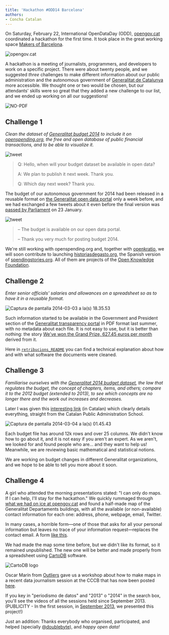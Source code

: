 ```yaml
---
title: 'Hackathon #ODD14 Barcelona'
authors:
- Concha Catalan
---
```

On Saturday, February 22, International OpenDataDay (ODD), [opengov.cat](http://opengov.cat/ca/castellano/) coordinated a hackathon for the first time. It took place in the great working space [Makers of Barcelona](http://www.mob-barcelona.com/).

![opengov.cat](http://opengov.cat/wp-content/uploads/2014/02/opengovcatlogo.jpeg)

A hackathon is a meeting of journalists, programmers, and developers to work  on a specific project. There were about twenty people, and we suggested *three* challenges to make different information about our public
administration and the autonomous government of [Generalitat de Catalunya](http://www.gencat.cat/) more accessible. We thought one or two would be chosen, but our attendants' skills were so great that they added a new challenge to our list, and we ended up working on all our suggestions!

![NO-PDF](http://opengov.cat/wp-content/uploads/2014/03/NO-PDF.png)

## Challenge 1

*Clean the dataset of [Generalitat budget 2014](http://www20.gencat.cat/portal/site/dadesobertes/menuitem.160770a4eab24e0b16572d32b0c0e1a0/?vgnextoid=49b19ee9acb42310VgnVCM1000000b0c1e0aRCRD&vgnextchannel=49b19ee9acb42310VgnVCM1000000b0c1e0aRCRD&vgnextfmt=detall&q=pressupostos&newLang=ca_ES) to include it on [openspending.org](https://openspending.org), the free and open database of public financial transactions, and to be able to visualize it.*

![tweet](http://opengov.cat/wp-content/uploads/2014/03/tuit-14_02_13.png)

> Q: Hello, when will your budget dataset be available in open data?
>
> A: We plan to publish it next week. Thank you.
>
> Q: Which day next week? Thank you.

The budget of our autonomous government for 2014 had been released in a reusable format on [the Generalitat open data portal](http://www20.gencat.cat/portal/site/dadesobertes?newLang=en_GB) only a week before, and we had exchanged a few tweets about it even before the final version was [passed by Parliament](http://www20.gencat.cat/portal/site/economia/menuitem.9542de278d3a7ee508d1b110b0c0e1a0/?vgnextoid=64be5bccbb222410VgnVCM1000008d0c1e0aRCRD&amp;vgnextchannel=64be5bccbb222410VgnVCM1000008d0c1e0aRCRD&amp;vgnextfmt=detall&amp;contentid=b3d597110beb3410VgnVCM2000009b0c1e0aRCRD) on 23 January.

![tweet](http://opengov.cat/wp-content/uploads/2014/03/tuit-14_02_14.png)

> – The budget is available on our open data portal.
>
> – Thank you very much for posting budget 2014.

We're still working with openspending.org and, together with [openkratio](http://openkratio.org/), we will soon contribute to launching [historiasdegasto.org](http://openkratio.github.io/okf-spending-stories/), the Spanish version of [spendingstories.org](http://spendingstories.org). All of them are projects of the [Open Knowledge Foundation](http://barcelonalittleshell.blogspot.com.es/2014/02/nace-historiasdegastoorg-para-explorar.html). 

## Challenge 2

*Enter senior officials' salaries and allowances on a spreadsheet so as to have it in a reusable format.*

![Captura de pantalla 2014-03-03 a la(s)
18.35.53](http://opengov.cat/wp-content/uploads/2014/03/Captura-de-pantalla-2014-03-03-a-las-18.35.53.png)

Such information started to be available in the Government and President section of the [Generalitat transparency portal](http://transparencia.gencat.cat/) in PDF format last summer, with no metadata about each file. It is not easy to use, but it is better than nothing: the story [We've won the Grand Prize,
627.45 euros per month](http://opengov.cat/en/2014/02/weve-won-the-grand-prize-627-45-euros-per-month/) derived from it.

Here in [`retribucions_README`](http://opengov.cat/wp-content/uploads/2014/03/retribucions_README.txt) you can find a technical explanation about how and with what software the documents were cleaned. 

## Challenge 3

*Familiarise ourselves with the [Generalitat 2014 budget dataset](http://www20.gencat.cat/portal/site/dadesobertes/menuitem.160770a4eab24e0b16572d32b0c0e1a0/?vgnextoid=49b19ee9acb42310VgnVCM1000000b0c1e0aRCRD&amp;vgnextchannel=49b19ee9acb42310VgnVCM1000000b0c1e0aRCRD&amp;vgnextfmt=detall&amp;q=pressupostos&amp;newLang=ca_ES), the law that regulates the budget, the concept of chapters, items, and others; compare it to the 2012 budget (extended to 2013), to see which concepts are no longer there and the work out increases and decreases.*

Later I was given this [interesting link](http://virtual.eapc.cat/pluginfile.php/110865/mod_resource/content/1/gest_pressup/estructura_del_pressupost._classificacio_de_l_estat_de_despeses.html) (in Catalan) which clearly details everything, straight from the Catalan Public Administration School.

![Captura de pantalla 2014-03-04 a la(s)
01.45.43](http://opengov.cat/wp-content/uploads/2014/03/Captura-de-pantalla-2014-03-04-a-las-01.45.43.png)

Each budget file has around 12k rows and over 25 columns. We didn't know how to go about it, and it is not easy if you aren't an expert. As we aren't, we looked for and found people who are... and they want to help us! Meanwhile, we are reviewing basic mathematical and statistical notions.

We are working on budget changes in different Generalitat organizations, and we hope to be able to tell you more about it soon. 

## Challenge 4

A girl who attended the morning presentations stated: "I can only do maps. If I can help, I'll stay for the hackathon." We quickly rummaged through [what we had on ice at opengov.cat](http://opengov.cat/ca/castellano/) and found a half-made map of the Generalitat Departaments buildings, with all the available (or non-available) contact information for each one: address, phone, webpage, email, Twitter.

In many cases, a horrible form—one of those that asks for all your personal information but leaves no trace of your information request—replaces the contact email. A form [like this](https://ovt.gencat.cat/gsitfc/AppJava/generic/conqxsGeneric.do?webFormId=6&amp;set-locale=ca_ES).

We had made the map some time before, but we didn't like its format, so it remained unpublished. The new one will be better and made properly from a spreadsheet using [CartoDB](http://cartodb.com/) software.

![CartoDB logo](http://opengov.cat/wp-content/uploads/2014/03/cartodb-logo-300x150.jpeg)

Oscar Marín from [Outliers](http://outliers.es/) gave us a workshop about how to make maps in a recent data journalism session at the CCCB that has now been posted [here](http://www.cccb.org/ca/curs_o_conferencia-periodisme_de_dades_sessi_de_treball_ii-45371).

If you key in "periodismo de datos" and "2013" o "2014" in the search box, you'll see the videos of all the sessions held since September 2013. (PUBLICITY - In the first session, in [September 2013](http://www.cccb.org/ca/curs_o_conferencia-periodisme_de_dades_sessi_de_treball_i-44601), we presented this project!)

Just an addition: Thanks everybody who organised, participated, and helped (specially [@doublebyte](http:/twitter.com/doublebyte)), and *happy open data!*

